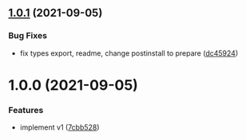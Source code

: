 ## [1.0.1](https://github.com/dmitrysteblyuk/custom-types-serializer/compare/v1.0.0...v1.0.1) (2021-09-05)


### Bug Fixes

* fix types export, readme, change postinstall to prepare ([dc45924](https://github.com/dmitrysteblyuk/custom-types-serializer/commit/dc4592497d5342a9b02d836d664b2ef134fce890))

# 1.0.0 (2021-09-05)


### Features

* implement v1 ([7cbb528](https://github.com/dmitrysteblyuk/custom-types-serializer/commit/7cbb528b105e59b24e003434420727f565113910))
